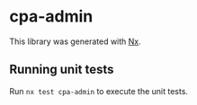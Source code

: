 # cpa-admin

This library was generated with [Nx](https://nx.dev).

## Running unit tests

Run `nx test cpa-admin` to execute the unit tests.
